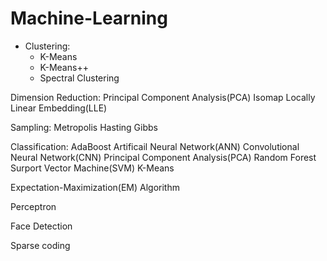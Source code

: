 # Machine-Learning

* Clustering:
    * K-Means
    * K-Means++
    * Spectral Clustering

Dimension Reduction:
    Principal Component Analysis(PCA)
    Isomap
    Locally Linear Embedding(LLE)
    
Sampling:
    Metropolis Hasting
    Gibbs
    
Classification:
    AdaBoost
    Artificail Neural Network(ANN)
    Convolutional Neural Network(CNN)
    Principal Component Analysis(PCA)
    Random Forest
    Surport Vector Machine(SVM)
    K-Means
    
Expectation-Maximization(EM) Algorithm

Perceptron

Face Detection

Sparse coding
